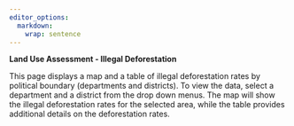 ```yaml
---
editor_options: 
  markdown: 
    wrap: sentence
---
```


**Land Use Assessment - Illegal Deforestation**

This page displays a map and a table of illegal deforestation rates by political boundary (departments and districts). To view the data, select a department and a district from the drop down menus. The map will show the illegal deforestation rates for the selected area, while the table provides additional details on the deforestation rates.
